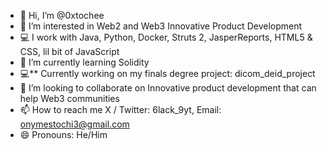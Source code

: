- 👋 Hi, I’m @0xtochee
- 👀 I’m interested in Web2 and Web3 Innovative Product Development
- 💻 I work with Java, Python, Docker, Struts 2, JasperReports, HTML5 & CSS, lil bit of JavaScript
- 🌱 I’m currently learning Solidity
- 💻** Currently working on my finals degree project: dicom_deid_project
- 💞️ I’m looking to collaborate on Innovative product development that can help Web3 communities
- 📫 How to reach me X / Twitter: 6lack_9yt, Email: onymestochi3@gmail.com
- 😄 Pronouns: He/Him
